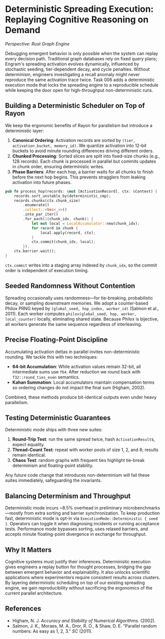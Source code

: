 # Deterministic Spreading Execution: Replaying Cognitive Reasoning on Demand

*Perspective: Rust Graph Engine*

Debugging emergent behavior is only possible when the system can replay every decision path. Traditional graph databases rely on fixed query plans; Engram's spreading activation evolves dynamically, influenced by stochastic seeding, tier-dependent decay, and cycle penalties. Without determinism, engineers investigating a recall anomaly might never reproduce the same activation trace twice. Task 006 adds a deterministic execution mode that locks the spreading engine to a reproducible schedule while keeping the door open for high-throughput non-deterministic runs.

## Building a Deterministic Scheduler on Top of Rayon
We keep the ergonomic benefits of Rayon for parallelism but introduce a deterministic layer:

1. **Canonical Ordering**: Activation records are sorted by `(tier, activation_bucket, memory_id)`. We quantize activation into 12-bit buckets to avoid minute rounding differences driving different orders.
2. **Chunked Processing**: Sorted slices are split into fixed-size chunks (e.g., 128 records). Each chunk is processed in parallel but commits updates in chunk order, ensuring deterministic writes.
3. **Phase Barriers**: After each hop, a barrier waits for all chunks to finish before the next hop begins. This prevents stragglers from leaking activation into future phases.

```rust
pub fn process_hop(records: &mut [ActivationRecord], ctx: &Context) {
    records.sort_unstable_by(deterministic_cmp);
    records.chunks(ctx.chunk_size)
        .enumerate()
        .collect::<Vec<_>>()
        .into_par_iter()
        .for_each(|(chunk_idx, chunk)| {
            let mut local = LocalAccumulator::new(chunk_idx);
            for record in chunk {
                local.apply(record, ctx);
            }
            ctx.commit(chunk_idx, local);
        });
    ctx.barrier.wait();
}
```

`ctx.commit` writes into a staging array indexed by `chunk_idx`, so the commit order is independent of execution timing.

## Seeded Randomness Without Contention
Spreading occasionally uses randomness—for tie-breaking, probabilistic decay, or sampling downstream memories. We adopt a counter-based Philox PRNG keyed by `(global_seed, hop_index, worker_id)` (Salmon et al., 2011). Each worker computes `philox(global_seed, hop, worker, local_counter)` locally, eliminating shared state. Because Philox is bijective, all workers generate the same sequence regardless of interleaving.

## Precise Floating-Point Discipline
Accumulating activation deltas in parallel invites non-deterministic rounding. We tackle this with two techniques:

- **64-bit Accumulation**: While activation values remain 32-bit, all intermediate sums use `f64`. After reduction we round back with `f32::round_ties_even` semantics.
- **Kahan Summation**: Local accumulators maintain compensation terms so ordering changes do not impact the final sum (Higham, 2002).

Combined, these methods produce bit-identical outputs even under heavy parallelism.

## Testing Deterministic Guarantees
Deterministic mode ships with three new suites:

1. **Round-Trip Test**: run the same spread twice, hash `ActivationResult`s, expect equality.
2. **Thread-Count Test**: repeat with worker pools of size 1, 2, and 8; results remain identical.
3. **Chaos Test**: random graphs with frequent ties highlight tie-break determinism and floating-point stability.

Any future code change that introduces non-determinism will fail these suites immediately, safeguarding the invariants.

## Balancing Determinism and Throughput
Deterministic mode incurs ~8.5% overhead in preliminary microbenchmarks—mostly from extra sorting and barrier synchronization. To keep production fast, deterministic mode is opt-in via `ExecutionMode::Deterministic { seed }`. Operators can toggle it when diagnosing incidents or running acceptance tests. Performance mode bypasses sorting, uses relaxed barriers, and accepts minute floating-point divergence in exchange for throughput.

## Why It Matters
Cognitive systems must justify their inferences. Deterministic execution gives engineers a replay button for thought processes, bridging the gap between emergent behavior and explainability. It also unlocks scientific applications where experimenters require consistent results across clusters. By layering deterministic scheduling on top of our existing spreading engine, we gain reproducibility without sacrificing the ergonomics of the current parallel architecture.

## References
- Higham, N. J. *Accuracy and Stability of Numerical Algorithms.* (2002).
- Salmon, J. K., Moraes, M. A., Dror, R. O., & Shaw, D. E. "Parallel random numbers: As easy as 1, 2, 3." *SC* (2011).
